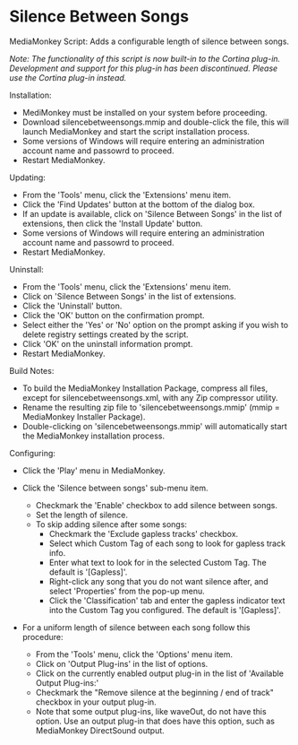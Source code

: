 Silence Between Songs
=======

MediaMonkey Script: Adds a configurable length of silence between songs. 

<em>Note: The functionality of this script is now built-in to the Cortina plug-in. Development and support for this plug-in has been discontinued. Please use the Cortina plug-in instead.</em>

Installation:

* MediMonkey must be installed on your system before proceeding.
* Download silencebetweensongs.mmip and double-click the file, this will launch MediaMonkey and start the script installation process.
* Some versions of Windows will require entering an administration account name and passowrd to proceed.
* Restart MediaMonkey.

Updating:

* From the 'Tools' menu, click the 'Extensions' menu item.
* Click the 'Find Updates' button at the bottom of the dialog box.
* If an update is available, click on 'Silence Between Songs' in the list of extensions, then click the 'Install Update' button.
* Some versions of Windows will require entering an administration account name and passowrd to proceed.
* Restart MediaMonkey.

Uninstall:

* From the 'Tools' menu, click the 'Extensions' menu item.
* Click on 'Silence Between Songs' in the list of extensions.
* Click the 'Uninstall' button.
* Click the 'OK' button on the confirmation prompt.
* Select either the 'Yes' or 'No' option on the prompt asking if you wish to delete registry settings created by the script.
* Click 'OK' on the uninstall information prompt.
* Restart MediaMonkey.

Build Notes:

* To build the MediaMonkey Installation Package, compress all files, except for silencebetweensongs.xml, with any Zip compressor utility. 
* Rename the resulting zip file to 'silencebetweensongs.mmip' (mmip = MediaMonkey Installer Package).
* Double-clicking on 'silencebetweensongs.mmip' will automatically start the MediaMonkey installation process.

Configuring:

* Click the 'Play' menu in MediaMonkey.
* Click the 'Silence between songs' sub-menu item.
  * Checkmark the 'Enable' checkbox to add silence between songs.
  * Set the length of silence.
  * To skip adding silence after some songs:
    * Checkmark the 'Exclude gapless tracks' checkbox.
    * Select which Custom Tag of each song to look for gapless track info.
    * Enter what text to look for in the selected Custom Tag. The default is '[Gapless]'.
    * Right-click any song that you do not want silence after, and select 'Properties' from the pop-up menu.
    * Click the 'Classification' tab and enter the gapless indicator text into the Custom Tag you configured. The default is '[Gapless]'. 

* For a uniform length of silence between each song follow this procedure:
  * From the 'Tools' menu, click the 'Options' menu item.
  * Click on 'Output Plug-ins' in the list of options.
  * Click on the currently enabled output plug-in in the list of 'Available Output Plug-ins:'
  * Checkmark the "Remove silence at the beginning / end of track" checkbox in your output plug-in.
  * Note that some output plug-ins, like waveOut, do not have this option. Use an output plug-in that does have this option, such as MediaMonkey DirectSound output.
